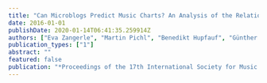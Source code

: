 ```yaml
---
title: "Can Microblogs Predict Music Charts? An Analysis of the Relationship between #Nowplaying Tweets and Music Charts"
date: 2016-01-01
publishDate: 2020-01-14T06:41:35.259914Z
authors: ["Eva Zangerle", "Martin Pichl", "Benedikt Hupfauf", "Günther Specht"]
publication_types: ["1"]
abstract: ""
featured: false
publication: "*Proceedings of the 17th International Society for Music Information Retrieval Conference 2016 (ISMIR 2016)*"
---
```


